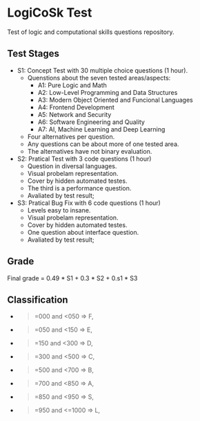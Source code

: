 # LogiCoSk Test
Test of logic and computational skills questions repository.

## Test Stages

- S1: Concept Test with 30 multiple choice questions (1 hour).
  - Quenstions about the seven tested areas/aspects:
    - A1: Pure Logic and Math
    - A2: Low-Level Programming and Data Structures
    - A3: Modern Object Oriented and Funcional Languages
    - A4: Frontend Development
    - A5: Network and Security
    - A6: Software Engineering and Quality
    - A7: AI, Machine Learning and Deep Learning
  - Four alternatives per question.
  - Any questions can be about more of one tested area.
  - The alternatives have not binary evaluation.
- S2: Pratical Test with 3 code questions (1 hour)
  - Question in diversal languages.
  - Visual probelam representation.
  - Cover by hidden automated testes.
  - The third is a performance question.
  - Avaliated by test result;
- S3: Pratical Bug Fix with 6 code questions (1 hour)
  - Levels easy to insane.
  - Visual probelam representation.
  - Cover by hidden automated testes.
  - One question about interface question.
  - Avaliated by test result;

## Grade

Final grade = 0.49 * S1 + 0.3 * S2 + 0.s1 * S3

## Classification

  - >=000 and <050 => F,
  - >=050 and <150 => E,
  - >=150 and <300 => D,
  - >=300 and <500 => C,
  - >=500 and <700 => B,
  - >=700 and <850 => A,
  - >=850 and <950 => S,
  - >=950 and <=1000 => L,